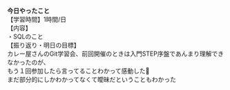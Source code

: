 **今日やったこと**<br>
【学習時間】1時間/日<br>
【内容】<br>
・SQLのこと<br>
【振り返り・明日の目標】<br>
カレー屋さんのGit学習会、前回開催のときは入門STEP序盤であんまり理解できなかったのが、<br>
もう１回参加したら言ってることわかって感動した🍛<br>
まだ部分的にしかわかってなくて曖昧だということもわかった<br>